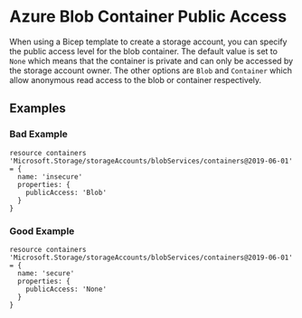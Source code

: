 # Azure Blob Container Public Access

When using a Bicep template to create a storage account, you can specify the public access level for the blob container. The default value is set to `None` which means that the container is private and can only be accessed by the storage account owner. The other options are `Blob` and `Container` which allow anonymous read access to the blob or container respectively.

## Examples

### Bad Example

```bicep
resource containers 'Microsoft.Storage/storageAccounts/blobServices/containers@2019-06-01' = {
  name: 'insecure'
  properties: {
    publicAccess: 'Blob'
  }
}
```

### Good Example

```bicep
resource containers 'Microsoft.Storage/storageAccounts/blobServices/containers@2019-06-01' = {
  name: 'secure'
  properties: {
    publicAccess: 'None'
  }
}
```

